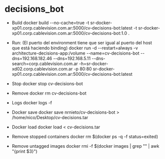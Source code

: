 # decisions_bot

* Build
		docker build --no-cache=true -t sr-docker-xp01.corp.cablevision.com.ar:5000/cv-decisions-bot:latest -t sr-docker-xp01.corp.cablevision.com.ar:5000/cv-decisions-bot:1.0 .

* Run: (El puerto del environment tiene que ser igual al puerto del host que está haciendo binding)
        docker run -d --restart=always -v architecture-decisions-app:/volume --name=cv-decisions-bot --dns=192.168.182.46 --dns=192.168.5.11 --dns-search=corp.cablevision.com.ar -h=sr-docker-xd02.corp.cablevision.com.ar -p 80:80 sr-docker-xp01.corp.cablevision.com.ar:5000/cv-decisions-bot:latest

* Stop
		docker stop cv-decisions-bot

* Remove
		docker rm cv-decisions-bot

* Logs
		docker logs -f

* Docker save
	    docker save nrnieto/cv-decisions-bot > /home/nico/Desktop/cv-decisions.tar

* Docker load
        docker load < cv-decisions.tar

* Remove stopped containers
        docker rm $(docker ps -q -f status=exited)

* Remove untagged images
        docker rmi -f $(docker images | grep "<none>" | awk "{print $3}")